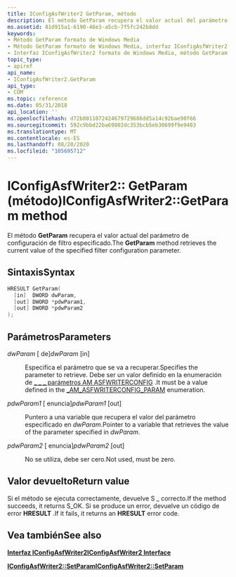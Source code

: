 ```yaml
---
title: IConfigAsfWriter2 GetParam, método
description: El método GetParam recupera el valor actual del parámetro de configuración de filtro especificado.
ms.assetid: 81d915a1-6190-46e3-a5cb-7f5fc242b8dd
keywords:
- Método GetParam formato de Windows Media
- Método GetParam formato de Windows Media, interfaz IConfigAsfWriter2
- Interfaz IConfigAsfWriter2 formato de Windows Media, método GetParam
topic_type:
- apiref
api_name:
- IConfigAsfWriter2.GetParam
api_type:
- COM
ms.topic: reference
ms.date: 05/31/2018
api_location: ''
ms.openlocfilehash: d72b8011072424679729686dd5a14c92bae90f66
ms.sourcegitcommit: 592c9bbd22ba69802dc353bcb5eb30699f9e9403
ms.translationtype: MT
ms.contentlocale: es-ES
ms.lasthandoff: 08/20/2020
ms.locfileid: "105695712"
---
```

# <a name="iconfigasfwriter2getparam-method"></a><span data-ttu-id="906f3-106">IConfigAsfWriter2:: GetParam (método)</span><span class="sxs-lookup"><span data-stu-id="906f3-106">IConfigAsfWriter2::GetParam method</span></span>

<span data-ttu-id="906f3-107">El método **GetParam** recupera el valor actual del parámetro de configuración de filtro especificado.</span><span class="sxs-lookup"><span data-stu-id="906f3-107">The **GetParam** method retrieves the current value of the specified filter configuration parameter.</span></span>

## <a name="syntax"></a><span data-ttu-id="906f3-108">Sintaxis</span><span class="sxs-lookup"><span data-stu-id="906f3-108">Syntax</span></span>


```C++
HRESULT GetParam(
  [in]  DWORD dwParam,
  [out] DWORD *pdwParam1,
  [out] DWORD *pdwParam2
);
```



## <a name="parameters"></a><span data-ttu-id="906f3-109">Parámetros</span><span class="sxs-lookup"><span data-stu-id="906f3-109">Parameters</span></span>

<dl> <dt>

<span data-ttu-id="906f3-110">*dwParam* \[ de\]</span><span class="sxs-lookup"><span data-stu-id="906f3-110">*dwParam* \[in\]</span></span>
</dt> <dd>

<span data-ttu-id="906f3-111">Especifica el parámetro que se va a recuperar.</span><span class="sxs-lookup"><span data-stu-id="906f3-111">Specifies the parameter to retrieve.</span></span> <span data-ttu-id="906f3-112">Debe ser un valor definido en la enumeración de [ \_ \_ \_ parámetros AM ASFWRITERCONFIG](/previous-versions/windows/desktop/legacy/dd758054(v=vs.85)) .</span><span class="sxs-lookup"><span data-stu-id="906f3-112">It must be a value defined in the [\_AM\_ASFWRITERCONFIG\_PARAM](/previous-versions/windows/desktop/legacy/dd758054(v=vs.85)) enumeration.</span></span>

</dd> <dt>

<span data-ttu-id="906f3-113">*pdwParam1* \[ enuncia\]</span><span class="sxs-lookup"><span data-stu-id="906f3-113">*pdwParam1* \[out\]</span></span>
</dt> <dd>

<span data-ttu-id="906f3-114">Puntero a una variable que recupera el valor del parámetro especificado en *dwParam*.</span><span class="sxs-lookup"><span data-stu-id="906f3-114">Pointer to a variable that retrieves the value of the parameter specified in *dwParam*.</span></span>

</dd> <dt>

<span data-ttu-id="906f3-115">*pdwParam2* \[ enuncia\]</span><span class="sxs-lookup"><span data-stu-id="906f3-115">*pdwParam2* \[out\]</span></span>
</dt> <dd>

<span data-ttu-id="906f3-116">No se utiliza, debe ser cero.</span><span class="sxs-lookup"><span data-stu-id="906f3-116">Not used, must be zero.</span></span>

</dd> </dl>

## <a name="return-value"></a><span data-ttu-id="906f3-117">Valor devuelto</span><span class="sxs-lookup"><span data-stu-id="906f3-117">Return value</span></span>

<span data-ttu-id="906f3-118">Si el método se ejecuta correctamente, devuelve S \_ correcto.</span><span class="sxs-lookup"><span data-stu-id="906f3-118">If the method succeeds, it returns S\_OK.</span></span> <span data-ttu-id="906f3-119">Si se produce un error, devuelve un código de error **HRESULT** .</span><span class="sxs-lookup"><span data-stu-id="906f3-119">If it fails, it returns an **HRESULT** error code.</span></span>

## <a name="see-also"></a><span data-ttu-id="906f3-120">Vea también</span><span class="sxs-lookup"><span data-stu-id="906f3-120">See also</span></span>

<dl> <dt>

<span data-ttu-id="906f3-121">[**Interfaz IConfigAsfWriter2**](/previous-versions/windows/desktop/legacy/dd743206(v=vs.85))</span><span class="sxs-lookup"><span data-stu-id="906f3-121">[**IConfigAsfWriter2 Interface**](/previous-versions/windows/desktop/legacy/dd743206(v=vs.85))</span></span>
</dt> <dt>

[<span data-ttu-id="906f3-122">**IConfigAsfWriter2::SetParam**</span><span class="sxs-lookup"><span data-stu-id="906f3-122">**IConfigAsfWriter2::SetParam**</span></span>](iconfigasfwriter2-setparam.md)
</dt> </dl>

 

 